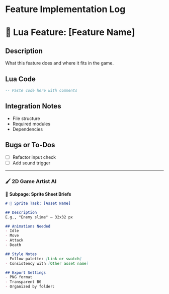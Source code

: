 # Feature Implementation Log

# 🧮 Lua Feature: [Feature Name]

## Description

What this feature does and where it fits in the game.

## Lua Code

```lua
-- Paste code here with comments

```

## Integration Notes

- File structure
- Required modules
- Dependencies

## Bugs or To-Dos

- [ ]  Refactor input check
- [ ]  Add sound trigger

---

### 🖌️ **2D Game Artist AI**

📄 **Subpage: Sprite Sheet Briefs**

```markdown
# 🎨 Sprite Task: [Asset Name]

## Description
E.g., "Enemy slime" – 32x32 px

## Animations Needed
- Idle
- Move
- Attack
- Death

## Style Notes
- Follow palette: [Link or swatch]
- Consistency with [Other asset name]

## Export Settings
- PNG format
- Transparent BG
- Organized by folder:

```